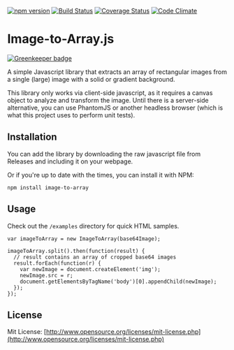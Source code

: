 [![npm version](https://badge.fury.io/js/image-to-array.svg)](https://badge.fury.io/js/image-to-array)
[![Build Status](https://travis-ci.org/dskline/image-to-array.svg?branch=master)](https://travis-ci.org/dskline/image-to-array)
[![Coverage Status](https://coveralls.io/repos/github/dskline/image-to-array/badge.svg?branch=master)](https://coveralls.io/github/dskline/image-to-array?branch=master)
[![Code Climate](https://codeclimate.com/github/dskline/image-to-array/badges/gpa.svg)](https://codeclimate.com/github/codeclimate/codeclimate)

# Image-to-Array.js

[![Greenkeeper badge](https://badges.greenkeeper.io/dskline/image-to-array.svg)](https://greenkeeper.io/)

A simple Javascript library that extracts an array of rectangular images from a single (large) image with a solid or 
gradient background.

This library only works via client-side javascript, as it requires a canvas object to analyze and transform the image.
Until there is a server-side alternative, you can use PhantomJS or another headless browser (which is what this project
uses to perform unit tests).


## Installation

You can add the library by downloading the raw javascript file from Releases and including it on your webpage.

Or if you're up to date with the times, you can install it with NPM:

```
npm install image-to-array
```

## Usage

Check out the `/examples` directory for quick HTML samples.

```
var imageToArray = new ImageToArray(base64Image);

imageToArray.split().then(function(result) {
  // result contains an array of cropped base64 images
  result.forEach(function(r) {
    var newImage = document.createElement('img');
    newImage.src = r;
    document.getElementsByTagName('body')[0].appendChild(newImage);
  });
});
```

## License

Mit License: [http://www.opensource.org/licenses/mit-license.php](http://www.opensource.org/licenses/mit-license.php)
